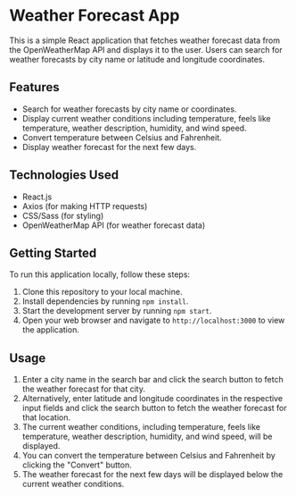 # Weather Forecast App

This is a simple React application that fetches weather forecast data from the OpenWeatherMap API and displays it to the user. Users can search for weather forecasts by city name or latitude and longitude coordinates.

## Features

- Search for weather forecasts by city name or coordinates.
- Display current weather conditions including temperature, feels like temperature, weather description, humidity, and wind speed.
- Convert temperature between Celsius and Fahrenheit.
- Display weather forecast for the next few days.

## Technologies Used

- React.js
- Axios (for making HTTP requests)
- CSS/Sass (for styling)
- OpenWeatherMap API (for weather forecast data)

## Getting Started

To run this application locally, follow these steps:

1. Clone this repository to your local machine.
2. Install dependencies by running `npm install`.
3. Start the development server by running `npm start`.
4. Open your web browser and navigate to `http://localhost:3000` to view the application.

## Usage

1. Enter a city name in the search bar and click the search button to fetch the weather forecast for that city.
2. Alternatively, enter latitude and longitude coordinates in the respective input fields and click the search button to fetch the weather forecast for that location.
3. The current weather conditions, including temperature, feels like temperature, weather description, humidity, and wind speed, will be displayed.
4. You can convert the temperature between Celsius and Fahrenheit by clicking the "Convert" button.
5. The weather forecast for the next few days will be displayed below the current weather conditions.

